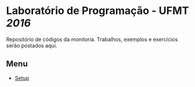 # **L**aboratório de **P**rogramação - **UFMT *2016***

Repositório de códigos da monitoria. Trabalhos, exemplos e exercícios serão postados aqui.

## Menu
* [Setup](https://github.com/degumes/lp/setup/README.md)
